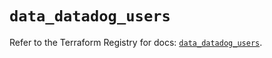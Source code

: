 # `data_datadog_users`

Refer to the Terraform Registry for docs: [`data_datadog_users`](https://registry.terraform.io/providers/datadog/datadog/3.73.0/docs/data-sources/users).

